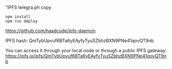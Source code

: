 
"IPFS telegra.ph copy


```
npm install
npm run deploy
```

https://github.com/haadcode/ipfs-daemon


IPFS hash: QmTybUpvuf6BTa6yEAyfyTyuSZbhzBXN9PNe41qovQT9nb

You can access it through your local node or through a public IPFS gateway:
https://ipfs.io/ipfs/QmTybUpvuf6BTa6yEAyfyTyuSZbhzBXN9PNe41qovQT9nb
